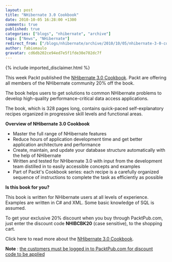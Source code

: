 ```yaml
---
layout: post
title: "NHibernate 3.0 Cookbook"
date: 2010-10-05 16:28:00 +1300
comments: true
published: true
categories: ["blogs", "nhibernate", "archive"]
tags: ["News", "NHibernate"]
redirect_from: ["/blogs/nhibernate/archive/2010/10/05/nhibernate-3-0-cookbook.aspx/", "/blogs/nhibernate/archive/2010/10/05/nhibernate-3-0-cookbook.html"]
author: fabiomaulo
gravatar: cd6db202ce94ed7e5f1fde30e702dc7f
---
```

{% include imported_disclaimer.html %}
<p>This week Packt published the <a href="https://www.packtpub.com/nhibernate-3-0-cookbook/book">NHibernate 3.0 Cookbook</a>. Packt are offering all members of the NHibernate community 20% off the book. </p>
<p>The book helps users to get solutions to common NHibernate problems to develop high-quality performance-critical data access applications.</p>
<p>The book, which is 328 pages long, contains quick-paced self-explanatory recipes organized in progressive skill levels and functional areas.</p>
<p><strong>Overview of NHibernate 3.0 Cookbook</strong></p>
<ul>
<li>Master the full range of NHibernate features</li>
<li>Reduce hours of application development time and get better application architecture and performance</li>
<li>Create, maintain, and update your database structure automatically with the help of NHibernate</li>
<li>Written and tested for NHibernate 3.0 with input from the development team distilled in to easily accessible concepts and examples</li>
<li>Part of Packt's Cookbook series: each recipe is a carefully organized sequence of instructions to complete the task as efficiently as possible</li>
</ul>
<p><strong>Is this book for you? </strong></p>
<p>This book is written for NHibernate users at all levels of experience. Examples are written in C# and XML. Some basic knowledge of SQL is assumed.</p>
<p>To get your exclusive 20% discount when you buy through PacktPub.com, just enter the discount code <strong>NHIBCBK20</strong> (case sensitive), to the shopping cart.</p>
<p>Click here to read more about the <a href="https://www.packtpub.com/nhibernate-3-0-cookbook/book">NHibernate 3.0 Cookbook</a>.</p>
<p><strong>Note</strong> :&nbsp;<span style="text-decoration: underline;">the customers must be logged in to PacktPub.com for&nbsp;discount code&nbsp;to be applied</span></p>

